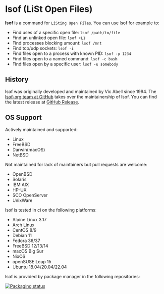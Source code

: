 # lsof (LiSt Open Files)

**lsof** is a command for `LiSting Open Files`. You can use lsof for example to:

- Find uses of a specific open file: `lsof /path/to/file`
- Find an unlinked open file: `lsof +L1`
- Find processes blocking umount: `lsof /mnt`
- Find tcp/udp sockets: `lsof -i`
- Find files open to a process with known PID: `lsof -p 1234`
- Find files open to a named command: `lsof -c bash`
- Find files open by a specific user: `lsof -u somebody`

## History

lsof was originally developed and maintained by Vic Abell since 1994. The [lsof-org team at GitHub](https://github.com/lsof-org/lsof) takes over the maintainership of lsof. You can find the latest release at [GitHub Release](https://github.com/lsof-org/lsof/releases).

## OS Support

Actively maintained and supported:

- Linux
- FreeBSD
- Darwin(macOS)
- NetBSD

Not maintained for lack of maintainers but pull requests are welcome:

- OpenBSD
- Solaris
- IBM AIX
- HP-UX
- SCO OpenServer
- UnixWare

lsof is tested in ci on the following platforms:

- Alpine Linux 3.17
- Arch Linux
- CentOS 8/9
- Debian 11
- Fedora 36/37
- FreeBSD 12/13/14
- macOS Big Sur
- NixOS
- openSUSE Leap 15
- Ubuntu 18.04/20.04/22.04

lsof is provided by package manager in the following repositories:

<a href="https://repology.org/project/lsof/versions">
    <img src="https://repology.org/badge/vertical-allrepos/lsof.svg" alt="Packaging status">
</a>